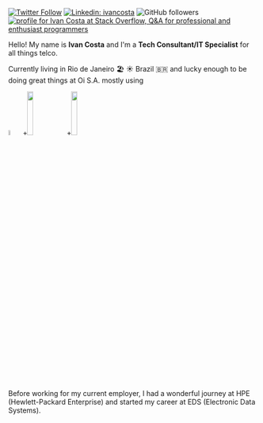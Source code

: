 [![Twitter Follow](https://img.shields.io/twitter/follow/ivanocj?label=Follow)](https://twitter.com/intent/follow?screen_name=ivanocj)
[![Linkedin: ivancosta](https://img.shields.io/badge/ivan-linkedin-blue?style=flat-square&logo=Linkedin&logoColor=white&link=https://www.linkedin.com/in/ivancosta/)](https://www.linkedin.com/in/ivancosta/)
![GitHub followers](https://img.shields.io/github/followers/ivanocj?label=Follow&style=social)
<a href="https://stackoverflow.com/users/5483654/ivan-costa"><img src="https://stackoverflow.com/users/flair/5483654.png" alt="profile for Ivan Costa at Stack Overflow, Q&amp;A for professional and enthusiast programmers" title="profile for Ivan Costa at Stack Overflow, Q&amp;A for professional and enthusiast programmers"></a>


Hello! My name is **Ivan Costa** and I'm a **Tech Consultant/IT Specialist** for all things telco. 

Currently living in Rio de Janeiro 🏖 ☀ Brazil 🇧🇷 and lucky enough to be doing great things at Oi S.A. mostly using
<p float="left">
<img width="5%" src="https://upload.wikimedia.org/wikipedia/en/thumb/3/30/Java_programming_language_logo.svg/300px-Java_programming_language_logo.svg.png">
+<img width="15%" src="https://www.redhat.com/cms/managed-files/Logo-Red_Hat-OpenShift-A-Standard-RGB.svg">
+<img width="15%" src="https://upload.wikimedia.org/wikipedia/commons/4/44/Spring_Framework_Logo_2018.svg">
</p>

Before working for my current employer, I had a wonderful journey at HPE (Hewlett-Packard Enterprise) and started my career at EDS (Electronic Data Systems).




